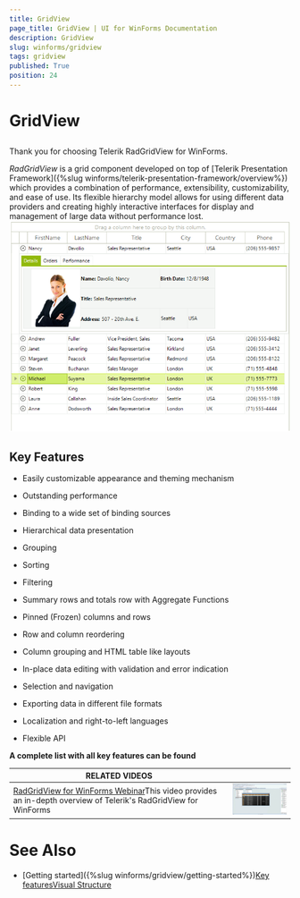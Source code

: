 ```yaml
---
title: GridView
page_title: GridView | UI for WinForms Documentation
description: GridView
slug: winforms/gridview
tags: gridview
published: True
position: 24
---
```


# GridView



## 

Thank you for choosing Telerik RadGridView for WinForms.

*RadGridView* is a grid component developed on top of
          [Telerik Presentation Framework]({%slug winforms/telerik-presentation-framework/overview%})
          which provides a combination of performance, extensibility, customizability, and ease of use. Its flexible hierarchy model allows for using
          different data providers and creating highly interactive interfaces for display and management of large data without performance lost.
        ![gridview-overview 001](images/gridview-overview001.png)



## Key Features

* Easily customizable appearance and theming mechanism
            

* Outstanding performance
            

* Binding to a wide set of binding sources
            

* Hierarchical data presentation
            

* Grouping
            

* Sorting
            

* Filtering
            

* Summary rows and totals row with Aggregate Functions
            

* Pinned (Frozen) columns and rows
            

* Row and column reordering
            

* Column grouping and HTML table like layouts
            

* In-place data editing with validation and error indication
            

* Selection and navigation
            

* Exporting data in different file formats
            

* Localization and right-to-left languages
            

* Flexible API
            

__A complete list with all key features can be found__


| RELATED VIDEOS |  |
| ------ | ------ |
|[RadGridView for WinForms Webinar](http://tv.telerik.com/winforms/webinar/radgridview-for-winforms-webinar)This video provides an in-depth overview of Telerik's RadGridView for WinForms|![gridview-overview 002](images/gridview-overview002.png)|

# See Also

 * [Getting started]({%slug winforms/gridview/getting-started%})[Key features](0eb28df6-b245-4c5c-a379-c83940290062)[Visual Structure](c3744f84-3e80-4b59-8ea0-ce38723d4eca)
